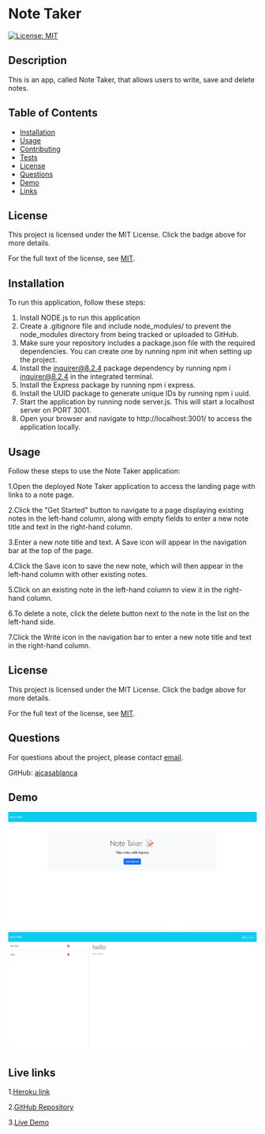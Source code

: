 # Note Taker
  
[![License: MIT](https://img.shields.io/badge/License-MIT-yellow.svg)](https://opensource.org/licenses/MIT)

## Description

This is an app, called Note Taker,  that allows users to write, save and delete notes. 


## Table of Contents

- [Installation](#installation)
- [Usage](#usage)
- [Contributing](#contributing)
- [Tests](#tests)
- [License](#license)
- [Questions](#questions)
- [Demo](#demo)
- [Links](#url)

## License

This project is licensed under the MIT License. Click the badge above for more details.

For the full text of the license, see [MIT](LICENSE).

## Installation
To run this application, follow these steps:


1. Install NODE.js to run this application
2. Create a .gitignore file and include node_modules/ to prevent the node_modules directory from being tracked or uploaded to GitHub.
3. Make sure your repository includes a package.json file with the required dependencies. You can create one by running npm init when setting up the project.
4. Install the inquirer@8.2.4 package dependency by running npm i inquirer@8.2.4 in the integrated terminal.
5. Install the Express package by running npm i express.
6. Install the UUID package to generate unique IDs by running npm i uuid.
7. Start the application by running node server.js. This will start a localhost server on PORT 3001.
8. Open your browser and navigate to http://localhost:3001/ to access the application locally.

## Usage
Follow these steps to use the Note Taker application:

1.Open the deployed Note Taker application to access the landing page with links to a note page.

2.Click the "Get Started" button to navigate to a page displaying existing notes in the left-hand column, along with empty fields to enter a new note title and text in the right-hand column.

3.Enter a new note title and text. A Save icon will appear in the navigation bar at the top of the page.

4.Click the Save icon to save the new note, which will then appear in the left-hand column with other existing notes.

5.Click on an existing note in the left-hand column to view it in the right-hand column.

6.To delete a note, click the delete button next to the note in the list on the left-hand side.

7.Click the Write icon in the navigation bar to enter a new note title and text in the right-hand column.


## License

This project is licensed under the MIT License. Click the badge above for more details.

For the full text of the license, see [MIT](LICENSE).

## Questions

For questions about the project, please contact [email](mailto:andrewcasablanca@yahoo.com).

GitHub: [ajcasablanca](https://github.com/ajcasablanca)

## Demo
![Note Taker](./assets/images/17.02.2024_21.27.46_REC.png)
![Note-Taker](./assets/images/17.02.2024_21.30.23_REC.png)



## Live links
1.[Heroku link](https://notetaker1994-app-8dc014166e12.herokuapp.com/)


2.[GitHub Repository](https://github.com/ajcasablanca/Note-Taker)

3.[Live Demo](https://drive.google.com/file/d/16n2UoBY5qrx9TjEEALeBLhHDTSTzKaC0/view?usp=sharing)
